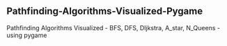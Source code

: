 ## Pathfinding-Algorithms-Visualized-Pygame
Pathfinding Algorithms Visualized - BFS, DFS, DIjkstra, A_star, N_Queens - using pygame
